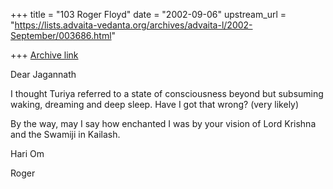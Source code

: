 +++
title = "103 Roger Floyd"
date = "2002-09-06"
upstream_url = "https://lists.advaita-vedanta.org/archives/advaita-l/2002-September/003686.html"

+++
[Archive link](https://lists.advaita-vedanta.org/archives/advaita-l/2002-September/003686.html)

Dear Jagannath

I thought Turiya referred to a state of consciousness beyond but subsuming
waking, dreaming and deep sleep. Have I got that wrong? (very likely)

By the way, may I say how enchanted I was by your vision of Lord Krishna and
the Swamiji in Kailash.

Hari Om

Roger

